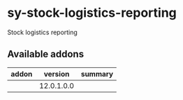 # sy-stock-logistics-reporting
Stock logistics reporting

[//]: # (addons)

Available addons
----------------
addon | version | summary
--- | --- | ---
[](/) | 12.0.1.0.0 |

[//]: # (end addons)
